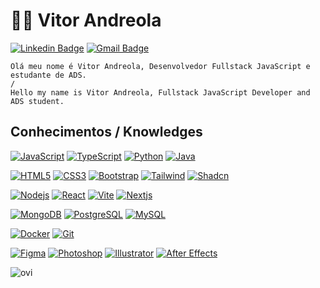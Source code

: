 # :man_technologist: Vitor Andreola



[![Linkedin Badge](https://img.shields.io/badge/-LinkedIn-blue?style=flat-square&logo=Linkedin&logoColor=white&link=https://www.linkedin.com/in/dev-andreola/)](https://www.linkedin.com/in/dev-andreola)
[![Gmail Badge](https://img.shields.io/badge/-Gmail-c14438?style=flat-square&logo=Gmail&logoColor=white&link=mailto:dev.andreola@gmail.com)](mailto:dev.andreola@gmail.com)

    Olá meu nome é Vitor Andreola, Desenvolvedor Fullstack JavaScript e estudante de ADS.
    /
    Hello my name is Vitor Andreola, Fullstack JavaScript Developer and ADS student.

## Conhecimentos / Knowledges

[![JavaScript](https://img.shields.io/badge/-JavaScript-black?style=flat-square&logo=javascript&logoColor=white&link=https://github.com/dev-andreola/)](https://github.com/dev-andreola/)
[![TypeScript](https://img.shields.io/badge/-TypeScript-black?style=flat-square&logo=typescript&logoColor=white&link=https://github.com/dev-andreola/)](https://github.com/dev-andreola/)
[![Python](https://img.shields.io/badge/-Python-black?style=flat-square&logo=python&logoColor=white&link=https://github.com/dev-andreola/)](https://github.com/dev-andreola/)
[![Java](https://img.shields.io/badge/-Java-black?style=flat-square&logo=openjdk&logoColor=white&link=https://github.com/dev-andreola/)](https://github.com/dev-andreola/)

[![HTML5](https://img.shields.io/badge/-HTML5-black?style=flat-square&logo=html5&logoColor=white&link=https://github.com/dev-andreola/)](https://github.com/dev-andreola/)
[![CSS3](https://img.shields.io/badge/-CSS3-black?style=flat-square&logo=css3&link=https://github.com/dev-andreola/)](https://github.com/dev-andreola/)
[![Bootstrap](https://img.shields.io/badge/-Bootstrap-black?style=flat-square&logo=bootstrap&logoColor=white&link=https://github.com/dev-andreola/)](https://github.com/dev-andreola/)
[![Tailwind](https://img.shields.io/badge/-Tailwind-black?style=flat-square&logo=tailwindcss&logoColor=white&link=https://github.com/dev-andreola/)](https://github.com/dev-andreola/)
[![Shadcn](https://img.shields.io/badge/-Shadcn/ui-black?style=flat-square&logo=shadcn/ui&logoColor=white&link=https://github.com/dev-andreola/)](https://github.com/dev-andreola/)

[![Nodejs](https://img.shields.io/badge/-Nodejs-black?style=flat-square&logo=Node.js&logoColor=white&link=https://github.com/dev-andreola/)](https://github.com/dev-andreola/)
[![React](https://img.shields.io/badge/-React-black?style=flat-square&logo=react&logoColor=white&link=https://github.com/dev-andreola/)](https://github.com/dev-andreola/)
[![Vite](https://img.shields.io/badge/-Vite-black?style=flat-square&logo=vite&logoColor=white&link=https://github.com/dev-andreola/)](https://github.com/dev-andreola/)
[![Nextjs](https://img.shields.io/badge/-Nextjs-black?style=flat-square&logo=Next.js&link=https://github.com/dev-andreola/)](https://github.com/dev-andreola/)

[![MongoDB](https://img.shields.io/badge/-MongoDB-black?style=flat-square&logo=mongodb&logoColor=white&link=https://github.com/dev-andreola/)](https://github.com/dev-andreola/)
[![PostgreSQL](https://img.shields.io/badge/-PostgreSQL-black?style=flat-square&logo=postgresql&logoColor=white&link=https://github.com/dev-andreola/)](https://github.com/dev-andreola/)
[![MySQL](https://img.shields.io/badge/-MySQL-black?style=flat-square&logo=mysql&logoColor=white&link=https://github.com/dev-andreola/)](https://github.com/dev-andreola/)

[![Docker](https://img.shields.io/badge/-Docker-black?style=flat-square&logo=docker&logoColor=white&link=https://github.com/dev-andreola/)](https://github.com/dev-andreola/)
[![Git](https://img.shields.io/badge/-Git-black?style=flat-square&logo=git&logoColor=white&link=https://github.com/dev-andreola/)](https://github.com/dev-andreola/)

[![Figma](https://img.shields.io/badge/-Figma-black?style=flat-square&logo=figma&logoColor=white&link=https://github.com/dev-andreola/)](https://github.com/dev-andreola/)
[![Photoshop](https://img.shields.io/badge/-Photoshop-black?style=flat-square&logo=Adobe-photoshop&logoColor=white&link=https://github.com/dev-andreola/)](https://github.com/dev-andreola/)
[![Illustrator](https://img.shields.io/badge/-Illustrator-black?style=flat-square&logo=Adobe-illustrator&logoColor=white&link=https://github.com/dev-andreola/)](https://github.com/dev-andreola/)
[![After Effects](https://img.shields.io/badge/-AfterEffects-black?style=flat-square&logo=Adobe-after-effects&logoColor=white&link=https://github.com/dev-andreola/)](https://github.com/dev-andreola/)

<img src="https://github-readme-stats.vercel.app/api/top-langs?username=dev-andreola&show_icons=true&locale=en&layout=compact&theme=dark" alt="ovi" />
